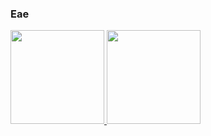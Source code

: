 ### Eae

<a href="https://github.com/vinibeloni">
  <img height="150em" src="https://github-readme-stats.vercel.app/api?username=vinibeloni&theme=onedark&show_icons=true"/>
  <img height="150em" src="https://github-readme-stats.vercel.app/api/top-langs/?username=vinibeloni&layout=compact&theme=onedark"/>
<div>
